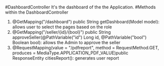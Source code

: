 #DashboardController
 It's the dashboard of the the Application.
#Methods within the DashboardController
1.  @GetMapping("/dashboard")  public String getDashboard(Model model): allows user to select the  pages based on the role
2.  @GetMapping("/seller/{id}/{bool}")  public String approveSeller(@PathVariable("id") Long id, @PathVariable("bool") Boolean bool): allows the Admin to approve the seller 
3.   @RequestMapping(value = "/pdfreport", method = RequestMethod.GET,
                produces = MediaType.APPLICATION_PDF_VALUE)public ResponseEntity<InputStreamResource> citiesReport(): generates user report

 
<!--stackedit_data:
eyJoaXN0b3J5IjpbNTA4ODU1NzVdfQ==
-->
